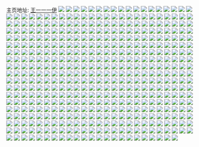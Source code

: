 主页地址: [王一一一伊](https://weibo.com/u/6281060419) 
![](https://wx4.sinaimg.cn/mw2000/006R4GK7ly1gnzv48zfd3j33332bb4qr.jpg) 
![](https://wx4.sinaimg.cn/mw2000/006R4GK7ly1gnzv4a0adnj321l1j74qp.jpg) 
![](https://wx4.sinaimg.cn/mw2000/006R4GK7ly1gnzv4by4xij32bb333u0y.jpg) 
![](https://wx4.sinaimg.cn/mw2000/006R4GK7ly1gnzv4etjeqj328e2z77wi.jpg) 
![](https://wx4.sinaimg.cn/mw2000/006R4GK7ly1gnzv4fw28nj328j2zdu0x.jpg) 
![](https://wx4.sinaimg.cn/mw2000/006R4GK7ly1gnzv4h3rbsj3273273000.jpg) 
![](https://wx4.sinaimg.cn/mw2000/006R4GK7ly1gnzv4ihjkpj326s2x27wi.jpg) 
![](https://wx4.sinaimg.cn/mw2000/006R4GK7ly1gnxrzbjc50j33332bb7wj.jpg) 
![](https://wx4.sinaimg.cn/mw2000/006R4GK7ly1gnrt8nr89xj32me1ys1kz.jpg) 
![](https://wx4.sinaimg.cn/mw2000/006R4GK7ly1gnrt8optxxj33332bbnpd.jpg) 
![](https://wx4.sinaimg.cn/mw2000/006R4GK7ly1gnrt8knuwej31sx2ekhdv.jpg) 
![](https://wx4.sinaimg.cn/mw2000/006R4GK7ly1gnrt8pkworj325s1mce81.jpg) 
![](https://wx4.sinaimg.cn/mw2000/006R4GK7ly1gnrt8ubbjyj30n01dsau0.jpg) 
![](https://wx4.sinaimg.cn/mw2000/006R4GK7ly1gnrt8vianuj32bb333e83.jpg) 
![](https://wx4.sinaimg.cn/mw2000/006R4GK7ly1gnrt8thp3hj32g11u1hdt.jpg) 
![](https://wx4.sinaimg.cn/mw2000/006R4GK7ly1gnrt8s9vv2j31f724thdu.jpg) 
![](https://wx4.sinaimg.cn/mw2000/006R4GK7ly1gnrt8qxrgvj324r2ucu0x.jpg) 
![](https://wx4.sinaimg.cn/mw2000/006R4GK7ly1gnpotuqklrj327k2y3qv5.jpg) 
![](https://wx4.sinaimg.cn/mw2000/006R4GK7ly1gnpotvwuj4j31sc2ds4qp.jpg) 
![](https://wx4.sinaimg.cn/mw2000/006R4GK7ly1gnpotwrbdhj31tk2ff7wh.jpg) 
![](https://wx4.sinaimg.cn/mw2000/006R4GK7ly1gnnzuoo5d5j32ds1sb1ky.jpg) 
![](https://wx4.sinaimg.cn/mw2000/006R4GK7ly1gnnzuqzt1lj32ds1sc7wi.jpg) 
![](https://wx4.sinaimg.cn/mw2000/006R4GK7ly1gnnzumbksuj32ds1scu0x.jpg) 
![](https://wx4.sinaimg.cn/mw2000/006R4GK7ly1gnakticla2j31hc0u04h4.jpg) 
![](https://wx4.sinaimg.cn/mw2000/006R4GK7ly1gnaktltuv9j323c2sgnpe.jpg) 
![](https://wx4.sinaimg.cn/mw2000/006R4GK7ly1gnaktof7xgj33402c0npd.jpg) 
![](https://wx4.sinaimg.cn/mw2000/006R4GK7ly1gnakttig4zj32c0340e83.jpg) 
![](https://wx4.sinaimg.cn/mw2000/006R4GK7ly1gnakth2686j30n01ds1kx.jpg) 
![](https://wx4.sinaimg.cn/mw2000/006R4GK7ly1gnaktwzt9qj32c0340kjm.jpg) 
![](https://wx4.sinaimg.cn/mw2000/006R4GK7ly1gnakvl7rm0j32c0340hdt.jpg) 
![](https://wx4.sinaimg.cn/mw2000/006R4GK7ly1gnakwoq6fyj32c03407wj.jpg) 
![](https://wx4.sinaimg.cn/mw2000/006R4GK7ly1gnakwk1g46j31sc2dskjl.jpg) 
![](https://wx4.sinaimg.cn/mw2000/006R4GK7ly1gn50hatn1uj33332bbb2b.jpg) 
![](https://wx4.sinaimg.cn/mw2000/006R4GK7ly1gn50hdbfinj31sc2dsx6p.jpg) 
![](https://wx4.sinaimg.cn/mw2000/006R4GK7ly1gn50h8uozfj33332bbhdv.jpg) 
![](https://wx4.sinaimg.cn/mw2000/006R4GK7ly1gn50hgrxomj32762xknpg.jpg) 
![](https://wx4.sinaimg.cn/mw2000/006R4GK7ly1gn50hialknj33332bbu0z.jpg) 
![](https://wx4.sinaimg.cn/mw2000/006R4GK7ly1gn50hjp0ipj32bb333kjm.jpg) 
![](https://wx4.sinaimg.cn/mw2000/006R4GK7ly1gn50hcbthcj32bb333u0y.jpg) 
![](https://wx4.sinaimg.cn/mw2000/006R4GK7ly1gn50hmufjlj33332bbnpi.jpg) 
![](https://wx4.sinaimg.cn/mw2000/006R4GK7ly1gn50ho3m18j31sc2ds4qq.jpg) 
![](https://wx4.sinaimg.cn/mw2000/006R4GK7ly1gmvkl0yvgbj31ip20xaww.jpg) 
![](https://wx4.sinaimg.cn/mw2000/006R4GK7ly1gmvkku7m0ej31gx1yl1kx.jpg) 
![](https://wx4.sinaimg.cn/mw2000/006R4GK7ly1gmt1kmq2xbj32c0340u0x.jpg) 
![](https://wx4.sinaimg.cn/mw2000/006R4GK7ly1gmt1kpgijqj32ds1scqui.jpg) 
![](https://wx4.sinaimg.cn/mw2000/006R4GK7ly1gmt1ke3xfbj32kp1xj7wh.jpg) 
![](https://wx4.sinaimg.cn/mw2000/006R4GK7ly1gmt1l7c3fsj33402c0u0y.jpg) 
![](https://wx4.sinaimg.cn/mw2000/006R4GK7ly1gmt1ljeyxrj31kd2351kx.jpg) 
![](https://wx4.sinaimg.cn/mw2000/006R4GK7ly1gmt1la9edtj32c91r77wh.jpg) 
![](https://wx4.sinaimg.cn/mw2000/006R4GK7ly1gmry87zp64j32c0340hdt.jpg) 
![](https://wx4.sinaimg.cn/mw2000/006R4GK7ly1gmry7zj5rrj327g2xy4qq.jpg) 
![](https://wx4.sinaimg.cn/mw2000/006R4GK7ly1gmry81hf7vj320v2p54qq.jpg) 
![](https://wx4.sinaimg.cn/mw2000/006R4GK7ly1gmry83j001j31vi2i0u0x.jpg) 
![](https://wx4.sinaimg.cn/mw2000/006R4GK7ly1gmry7ydka7j31gz1yn1kx.jpg) 
![](https://wx4.sinaimg.cn/mw2000/006R4GK7ly1gmry7xoo5jj31qz2bykjl.jpg) 
![](https://wx4.sinaimg.cn/mw2000/006R4GK7ly1gmry85s0yhj31mg25xe81.jpg) 
![](https://wx4.sinaimg.cn/mw2000/006R4GK7ly1gmry84sjl5j326x1n6x6p.jpg) 
![](https://wx4.sinaimg.cn/mw2000/006R4GK7ly1gmry86vb1yj31zj2ne1ky.jpg) 
![](https://wx4.sinaimg.cn/mw2000/006R4GK7ly1gmm2hej53oj33332bbu13.jpg) 
![](https://wx4.sinaimg.cn/mw2000/006R4GK7ly1gmm2ieqsm8j31e41uuqv5.jpg) 
![](https://wx4.sinaimg.cn/mw2000/006R4GK7ly1gmm2jm3f6cj33332bbqv9.jpg) 
![](https://wx4.sinaimg.cn/mw2000/006R4GK7ly1gmm2jz2969j32bb333hdz.jpg) 
![](https://wx4.sinaimg.cn/mw2000/006R4GK7ly1gmm2katxdij32bb333b2f.jpg) 
![](https://wx4.sinaimg.cn/mw2000/006R4GK7ly1gmm2lml6y6j32yg27te87.jpg) 
![](https://wx4.sinaimg.cn/mw2000/006R4GK7ly1gmm2loo7l2j30tg0tg1fa.jpg) 
![](https://wx4.sinaimg.cn/mw2000/006R4GK7ly1gmm2lx2d5oj33332bbkjp.jpg) 
![](https://wx4.sinaimg.cn/mw2000/006R4GK7ly1gmm2gh0f2oj33402c0e84.jpg) 
![](https://wx4.sinaimg.cn/mw2000/006R4GK7ly1gmkyh6mrcij32ug24u7wj.jpg) 
![](https://wx4.sinaimg.cn/mw2000/006R4GK7ly1gmkyh8fh6oj33332bb1l1.jpg) 
![](https://wx4.sinaimg.cn/mw2000/006R4GK7ly1gmkyh9yvghj32bb333kjn.jpg) 
![](https://wx4.sinaimg.cn/mw2000/006R4GK7ly1gmkyhjlresj31sc2dshdu.jpg) 
![](https://wx4.sinaimg.cn/mw2000/006R4GK7ly1gmkyhcclvpj33332bbu0z.jpg) 
![](https://wx4.sinaimg.cn/mw2000/006R4GK7ly1gmkyhaycsjj31sc2dskjl.jpg) 
![](https://wx4.sinaimg.cn/mw2000/006R4GK7ly1gmkyhkztkoj32bb333hdv.jpg) 
![](https://wx4.sinaimg.cn/mw2000/006R4GK7ly1gmkyh50jg6j325c2v47wj.jpg) 
![](https://wx4.sinaimg.cn/mw2000/006R4GK7ly1gmkyhmovbxj32bb3334qs.jpg) 
![](https://wx4.sinaimg.cn/mw2000/006R4GK7ly1gmau1ztqi3j32c0340kjm.jpg) 
![](https://wx4.sinaimg.cn/mw2000/006R4GK7ly1gmau213vrjj33402c0x6p.jpg) 
![](https://wx4.sinaimg.cn/mw2000/006R4GK7ly1gmau24dw0gj32c03401ky.jpg) 
![](https://wx4.sinaimg.cn/mw2000/006R4GK7ly1gmau270p08j326x2x8npf.jpg) 
![](https://wx4.sinaimg.cn/mw2000/006R4GK7ly1gmau2cii03j31xd2kihdt.jpg) 
![](https://wx4.sinaimg.cn/mw2000/006R4GK7ly1gmau28829zj31u12g14qp.jpg) 
![](https://wx4.sinaimg.cn/mw2000/006R4GK7ly1gmau29hz4hj33402c0e82.jpg) 
![](https://wx4.sinaimg.cn/mw2000/006R4GK7ly1gmau1ycgvbj32c03404qq.jpg) 
![](https://wx4.sinaimg.cn/mw2000/006R4GK7ly1gmau2be974j32c0340npd.jpg) 
![](https://wx4.sinaimg.cn/mw2000/006R4GK7ly1gm5sixhxdhj32821o14qp.jpg) 
![](https://wx4.sinaimg.cn/mw2000/006R4GK7ly1gm3glxlg1bj31sc2dsb29.jpg) 
![](https://wx4.sinaimg.cn/mw2000/006R4GK7ly1gm3glwnd8qj322s22su0x.jpg) 
![](https://wx4.sinaimg.cn/mw2000/006R4GK7ly1gm3glv2bvxj31rs1rs7wh.jpg) 
![](https://wx4.sinaimg.cn/mw2000/006R4GK7ly1gm1qjohlt3j324d24dx6p.jpg) 
![](https://wx4.sinaimg.cn/mw2000/006R4GK7ly1gm1qjplmstj31rs1rs7wh.jpg) 
![](https://wx4.sinaimg.cn/mw2000/006R4GK7ly1gm1qjrcpr8j32qx2267wi.jpg) 
![](https://wx4.sinaimg.cn/mw2000/006R4GK7ly1gm1qju66x5j33402c0u0y.jpg) 
![](https://wx4.sinaimg.cn/mw2000/006R4GK7ly1glyuxmtfbij30zk0gze81.jpg) 
![](https://wx4.sinaimg.cn/mw2000/006R4GK7ly1glyuy1iadqj33402c0hdu.jpg) 
![](https://wx4.sinaimg.cn/mw2000/006R4GK7ly1glyuxlgkkpj33402c0e82.jpg) 
![](https://wx4.sinaimg.cn/mw2000/006R4GK7ly1glyuxz27x6j33402c0hdu.jpg) 
![](https://wx4.sinaimg.cn/mw2000/006R4GK7ly1glwkb7vry5j31pd1pd4k4.jpg) 
![](https://wx4.sinaimg.cn/mw2000/006R4GK7ly1glumxhblcbj31gm1y5qk8.jpg) 
![](https://wx4.sinaimg.cn/mw2000/006R4GK7ly1glumyys5jnj323u35sb29.jpg) 
![](https://wx4.sinaimg.cn/mw2000/006R4GK7ly1glumxg3mebj326w2x8e83.jpg) 
![](https://wx4.sinaimg.cn/mw2000/006R4GK7ly1glumxkz1g0j321a2ppnpf.jpg) 
![](https://wx4.sinaimg.cn/mw2000/006R4GK7ly1glumxpg4apj323u35sqva.jpg) 
![](https://wx4.sinaimg.cn/mw2000/006R4GK7ly1glumxilsyaj32v925gnpe.jpg) 
![](https://wx4.sinaimg.cn/mw2000/006R4GK7ly1glumxmmczkj32ym2c0u0y.jpg) 
![](https://wx4.sinaimg.cn/mw2000/006R4GK7ly1glumyltp35j323u35shdt.jpg) 
![](https://wx4.sinaimg.cn/mw2000/006R4GK7ly1glumxdk4nvj32vz25ze83.jpg) 
![](https://wx4.sinaimg.cn/mw2000/006R4GK7ly1gls0d9sj73j31l6248e3a.jpg) 
![](https://wx4.sinaimg.cn/mw2000/006R4GK7ly1gls0d5syuvj31sc2ds1kx.jpg) 
![](https://wx4.sinaimg.cn/mw2000/006R4GK7ly1gls0dbrwzfj31l62487vf.jpg) 
![](https://wx4.sinaimg.cn/mw2000/006R4GK7gy1glpi0g9ccnj30tz0v1tc1.jpg) 
![](https://wx4.sinaimg.cn/mw2000/006R4GK7ly1glhqnhak7hj32io1w01ky.jpg) 
![](https://wx4.sinaimg.cn/mw2000/006R4GK7ly1glhqnk8mzej32io1w04qq.jpg) 
![](https://wx4.sinaimg.cn/mw2000/006R4GK7ly1glhnsctdx8j31fa1wd7vq.jpg) 
![](https://wx4.sinaimg.cn/mw2000/006R4GK7ly1glhnt0ll8wj30u00u0k1j.jpg) 
![](https://wx4.sinaimg.cn/mw2000/006R4GK7ly1glhnszcgzrj30hy0hywi8.jpg) 
![](https://wx4.sinaimg.cn/mw2000/006R4GK7ly1glhns6hl3oj31s035snpd.jpg) 
![](https://wx4.sinaimg.cn/mw2000/006R4GK7ly1glhnsamkfrj3231231x6k.jpg) 
![](https://wx4.sinaimg.cn/mw2000/006R4GK7ly1glhnt2731kj30u014018t.jpg) 
![](https://wx4.sinaimg.cn/mw2000/006R4GK7ly1glhns8s8rhj31s035shdt.jpg) 
![](https://wx4.sinaimg.cn/mw2000/006R4GK7ly1glhnsyrha7j30u00u0wn7.jpg) 
![](https://wx4.sinaimg.cn/mw2000/006R4GK7ly1glhntl1yz7j31op28y7wh.jpg) 
![](https://wx4.sinaimg.cn/mw2000/006R4GK7ly1glfx4d1fa6j33402c0b2b.jpg) 
![](https://wx4.sinaimg.cn/mw2000/006R4GK7ly1glfx4e714gj32c0340hdu.jpg) 
![](https://wx4.sinaimg.cn/mw2000/006R4GK7ly1glcqyqzazoj31sc2dsqv5.jpg) 
![](https://wx4.sinaimg.cn/mw2000/006R4GK7ly1glaw2t95c5j31sc2dsnp5.jpg) 
![](https://wx4.sinaimg.cn/mw2000/006R4GK7ly1glaw2ugyyjj31sc2ds1kx.jpg) 
![](https://wx4.sinaimg.cn/mw2000/006R4GK7ly1gl83hq6o2dj31mm1mmquv.jpg) 
![](https://wx4.sinaimg.cn/mw2000/006R4GK7ly1gl5s1mhcbhj31xx2ww4qp.jpg) 
![](https://wx4.sinaimg.cn/mw2000/006R4GK7ly1gl5s1roiy1j323u35se81.jpg) 
![](https://wx4.sinaimg.cn/mw2000/006R4GK7ly1gl5s1pi29uj323u35skjl.jpg) 
![](https://wx4.sinaimg.cn/mw2000/006R4GK7ly1gl5s1loga9j323u35se81.jpg) 
![](https://wx4.sinaimg.cn/mw2000/006R4GK7ly1gl5s1nrlx7j321531re81.jpg) 
![](https://wx4.sinaimg.cn/mw2000/006R4GK7ly1gl5s1qvb07j323u35se81.jpg) 
![](https://wx4.sinaimg.cn/mw2000/006R4GK7ly1gl5s1n3zxaj31jg2b6kdw.jpg) 
![](https://wx4.sinaimg.cn/mw2000/006R4GK7ly1gl5s1olg3fj323u35skjl.jpg) 
![](https://wx4.sinaimg.cn/mw2000/006R4GK7ly1gl5s1shzffj323u35shdt.jpg) 
![](https://wx4.sinaimg.cn/mw2000/006R4GK7ly1gl2kfwu5nbj31mw26itsq.jpg) 
![](https://wx4.sinaimg.cn/mw2000/006R4GK7ly1gl2kfvdsrgj31o61o61kx.jpg) 
![](https://wx4.sinaimg.cn/mw2000/006R4GK7ly1gl2kfxtocqj31m025cqs6.jpg) 
![](https://wx4.sinaimg.cn/mw2000/006R4GK7ly1gl1k9p9hoxj33402c0qv5.jpg) 
![](https://wx4.sinaimg.cn/mw2000/006R4GK7ly1gl1k9w0666j31ho1ho4hy.jpg) 
![](https://wx4.sinaimg.cn/mw2000/006R4GK7ly1gl1k9r7tqoj31sc2dr1kx.jpg) 
![](https://wx4.sinaimg.cn/mw2000/006R4GK7ly1gl1k9udkpqj333z2c0u0x.jpg) 
![](https://wx4.sinaimg.cn/mw2000/006R4GK7ly1gl1k9xzew7j31gd13b11n.jpg) 
![](https://wx4.sinaimg.cn/mw2000/006R4GK7ly1gl1k9xf0hej31uh1uh1kx.jpg) 
![](https://wx4.sinaimg.cn/mw2000/006R4GK7ly1gl1ka1422kj33402c0e81.jpg) 
![](https://wx4.sinaimg.cn/mw2000/006R4GK7ly1gl1k9z5wowj31r12g91kx.jpg) 
![](https://wx4.sinaimg.cn/mw2000/006R4GK7ly1gl1ka2p4xhj325f1m27wh.jpg) 
![](https://wx4.sinaimg.cn/mw2000/006R4GK7ly1gkrbhylhanj31yi2xrhdu.jpg) 
![](https://wx4.sinaimg.cn/mw2000/006R4GK7ly1gkpkh5t0rsj30n01dsx0a.jpg) 
![](https://wx4.sinaimg.cn/mw2000/006R4GK7ly1gkoma3yi27j32c51r4aq5.jpg) 
![](https://wx4.sinaimg.cn/mw2000/006R4GK7ly1gknbqxs3p6j30n01dsk15.jpg) 
![](https://wx4.sinaimg.cn/mw2000/006R4GK7ly1gkmc3695rhj32c02c01ky.jpg) 
![](https://wx4.sinaimg.cn/mw2000/006R4GK7ly1gkhq6ugkrwj319b1ofqqf.jpg) 
![](https://wx4.sinaimg.cn/mw2000/006R4GK7ly1gkfogzrumlj31sc2dsb29.jpg) 
![](https://wx4.sinaimg.cn/mw2000/006R4GK7ly1gkfogyumwqj31nd275kgb.jpg) 
![](https://wx4.sinaimg.cn/mw2000/006R4GK7ly1gkbzal1t5fj31i0200qrx.jpg) 
![](https://wx4.sinaimg.cn/mw2000/006R4GK7ly1gk5aum0m5qj30n01dsdog.jpg) 
![](https://wx4.sinaimg.cn/mw2000/006R4GK7ly1gk51j6pkuvj30n00l8jyk.jpg) 
![](https://wx4.sinaimg.cn/mw2000/006R4GK7ly1gk3s7usx4aj327h27h1kx.jpg) 
![](https://wx4.sinaimg.cn/mw2000/006R4GK7ly1gk3s7vkaawj324r24r4qp.jpg) 
![](https://wx4.sinaimg.cn/mw2000/006R4GK7ly1gjzj3cub17j31nq27o7wh.jpg) 
![](https://wx4.sinaimg.cn/mw2000/006R4GK7ly1gjzj3e3lr7j31nq27o7wh.jpg) 
![](https://wx4.sinaimg.cn/mw2000/006R4GK7ly1gjqgho2b2oj32rq22tx0t.jpg) 
![](https://wx4.sinaimg.cn/mw2000/006R4GK7ly1gjd8z9dk2vj32b82b8kjl.jpg) 
![](https://wx4.sinaimg.cn/mw2000/006R4GK7ly1gjc6p10gnlj33402c0npg.jpg) 
![](https://wx4.sinaimg.cn/mw2000/006R4GK7ly1gj48s5dt8uj327e2y0u0y.jpg) 
![](https://wx4.sinaimg.cn/mw2000/006R4GK7ly1gj3939vi3jj335s23u4qp.jpg) 
![](https://wx4.sinaimg.cn/mw2000/006R4GK7ly1gj393943iej30xc0m7dn7.jpg) 
![](https://wx4.sinaimg.cn/mw2000/006R4GK7ly1gj39334fu5j30xc0m8djp.jpg) 
![](https://wx4.sinaimg.cn/mw2000/006R4GK7ly1gj3935fnotj31ha27z7wh.jpg) 
![](https://wx4.sinaimg.cn/mw2000/006R4GK7ly1gj393441dtj30w20fy4qp.jpg) 
![](https://wx4.sinaimg.cn/mw2000/006R4GK7ly1gj3937v980j30n02nukjl.jpg) 
![](https://wx4.sinaimg.cn/mw2000/006R4GK7ly1gj393ajfqoj30xc0m8tgl.jpg) 
![](https://wx4.sinaimg.cn/mw2000/006R4GK7ly1gj393axsq2j30xc0m8wn3.jpg) 
![](https://wx4.sinaimg.cn/mw2000/006R4GK7ly1gj393bgbtdj30xc0m849c.jpg) 
![](https://wx4.sinaimg.cn/mw2000/006R4GK7ly1giri08dpscj32c02c0x6p.jpg) 
![](https://wx4.sinaimg.cn/mw2000/006R4GK7ly1giri0ascitj32bz33z4qq.jpg) 
![](https://wx4.sinaimg.cn/mw2000/006R4GK7ly1giri05p9ckj32c02c0npd.jpg) 
![](https://wx4.sinaimg.cn/mw2000/006R4GK7ly1giri0csmy0j326o2wwkjl.jpg) 
![](https://wx4.sinaimg.cn/mw2000/006R4GK7ly1giri0g11i2j32c0340u0y.jpg) 
![](https://wx4.sinaimg.cn/mw2000/006R4GK7ly1giri0jtawxj31vq2ibb29.jpg) 
![](https://wx4.sinaimg.cn/mw2000/006R4GK7ly1giri0hngnrj326r1n21kx.jpg) 
![](https://wx4.sinaimg.cn/mw2000/006R4GK7ly1giri0mjfe4j32c02c07wi.jpg) 
![](https://wx4.sinaimg.cn/mw2000/006R4GK7ly1giri0osk5nj326f2wlx6p.jpg) 
![](https://wx4.sinaimg.cn/mw2000/006R4GK7ly1gikk3ckehfj32b132qkjl.jpg) 
![](https://wx4.sinaimg.cn/mw2000/006R4GK7ly1gikk3eytrzj327z2ynhdt.jpg) 
![](https://wx4.sinaimg.cn/mw2000/006R4GK7ly1gikk395gfjj329l30su0x.jpg) 
![](https://wx4.sinaimg.cn/mw2000/006R4GK7ly1gia9eqa0wqj33401qz7wh.jpg) 
![](https://wx4.sinaimg.cn/mw2000/006R4GK7ly1ghzsz1uv46j32bb1qitud.jpg) 
![](https://wx4.sinaimg.cn/mw2000/006R4GK7ly1ghxhlopljmj31sc2dstw6.jpg) 
![](https://wx4.sinaimg.cn/mw2000/006R4GK7ly1ghxhlq7h9qj31mg25y7wh.jpg) 
![](https://wx4.sinaimg.cn/mw2000/006R4GK7ly1ghxhlndypdj31lu254wvi.jpg) 
![](https://wx4.sinaimg.cn/mw2000/006R4GK7ly1ghxhlp4f2sj31l62487wh.jpg) 
![](https://wx4.sinaimg.cn/mw2000/006R4GK7ly1ghxhlo9y23j32oj20de81.jpg) 
![](https://wx4.sinaimg.cn/mw2000/006R4GK7ly1ghxhlqqqi9j31j221gk9z.jpg) 
![](https://wx4.sinaimg.cn/mw2000/006R4GK7ly1ghxhlsjex9j319k28z4jg.jpg) 
![](https://wx4.sinaimg.cn/mw2000/006R4GK7ly1ghxhlr7hzfj31sb2dsnpd.jpg) 
![](https://wx4.sinaimg.cn/mw2000/006R4GK7ly1ghxhlrzrctj31n62x7x6p.jpg) 
![](https://wx4.sinaimg.cn/mw2000/006R4GK7ly1ghwm5tcs82j33332bbhdv.jpg) 
![](https://wx4.sinaimg.cn/mw2000/006R4GK7ly1ghu0a63s0vj32y027ekjn.jpg) 
![](https://wx4.sinaimg.cn/mw2000/006R4GK7ly1ghu0ahk2y6j32g81u5npg.jpg) 
![](https://wx4.sinaimg.cn/mw2000/006R4GK7ly1ghu0an8vu2j31sc2ds7wi.jpg) 
![](https://wx4.sinaimg.cn/mw2000/006R4GK7ly1ghu09y752uj32oi20enpe.jpg) 
![](https://wx4.sinaimg.cn/mw2000/006R4GK7ly1ghsol8rolsj32o72o7npe.jpg) 
![](https://wx4.sinaimg.cn/mw2000/006R4GK7ly1ghsolab6s0j32o72o71kx.jpg) 
![](https://wx4.sinaimg.cn/mw2000/006R4GK7ly1ghsolcrf4pj32o72o7hdt.jpg) 
![](https://wx4.sinaimg.cn/mw2000/006R4GK7ly1ghsol63bcbj32o72o7kjm.jpg) 
![](https://wx4.sinaimg.cn/mw2000/006R4GK7ly1ghrtb5hkr5j326b1mre82.jpg) 
![](https://wx4.sinaimg.cn/mw2000/006R4GK7ly1ghrtaoiihnj31ed0sb14v.jpg) 
![](https://wx4.sinaimg.cn/mw2000/006R4GK7ly1ghrtbbjdw1j31p529iqv6.jpg) 
![](https://wx4.sinaimg.cn/mw2000/006R4GK7ly1ghrtbkheggj320i1ie4qq.jpg) 
![](https://wx4.sinaimg.cn/mw2000/006R4GK7ly1ghrtayvyqsj33332bbnph.jpg) 
![](https://wx4.sinaimg.cn/mw2000/006R4GK7ly1ghrtbou7bxj31kl23he81.jpg) 
![](https://wx4.sinaimg.cn/mw2000/006R4GK7ly1ghoyshhiq9j31s02dckjl.jpg) 
![](https://wx4.sinaimg.cn/mw2000/006R4GK7ly1ghoysik90hj31s02dc4qp.jpg) 
![](https://wx4.sinaimg.cn/mw2000/006R4GK7ly1ghn3igrdmcj31av1avb29.jpg) 
![](https://wx4.sinaimg.cn/mw2000/006R4GK7ly1ghn3ihiwtaj31j621l7nl.jpg) 
![](https://wx4.sinaimg.cn/mw2000/006R4GK7ly1ghn3ikaco6j32c02c0kjn.jpg) 
![](https://wx4.sinaimg.cn/mw2000/006R4GK7ly1ghn3inppznj326z26zx6q.jpg) 
![](https://wx4.sinaimg.cn/mw2000/006R4GK7ly1ghheo894l8j31n426unpd.jpg) 
![](https://wx4.sinaimg.cn/mw2000/006R4GK7ly1ghheoalb1pj31nq27o1ky.jpg) 
![](https://wx4.sinaimg.cn/mw2000/006R4GK7ly1ghesz8lkx1j31rz2dckjn.jpg) 
![](https://wx4.sinaimg.cn/mw2000/006R4GK7ly1gheszducouj31mp180asj.jpg) 
![](https://wx4.sinaimg.cn/mw2000/006R4GK7ly1gheszcupu2j32dc1s07wj.jpg) 
![](https://wx4.sinaimg.cn/mw2000/006R4GK7ly1gheszeuez0j31x01j77od.jpg) 
![](https://wx4.sinaimg.cn/mw2000/006R4GK7ly1ghesz3ede1j31je15jto0.jpg) 
![](https://wx4.sinaimg.cn/mw2000/006R4GK7ly1gheszg2w6sj31yd1gs1gt.jpg) 
![](https://wx4.sinaimg.cn/mw2000/006R4GK7ly1gh8vyrxh9hj31o0280u0y.jpg) 
![](https://wx4.sinaimg.cn/mw2000/006R4GK7ly1gh8vyw5td6j32o72o77wk.jpg) 
![](https://wx4.sinaimg.cn/mw2000/006R4GK7ly1gh8vytdyzaj31o0280b2a.jpg) 
![](https://wx4.sinaimg.cn/mw2000/006R4GK7ly1gh6i2aquvgj32dc1s0e81.jpg) 
![](https://wx4.sinaimg.cn/mw2000/006R4GK7ly1gh6i28qpm1j30n00h3acl.jpg) 
![](https://wx4.sinaimg.cn/mw2000/006R4GK7ly1gh6i29852wj31170rw45y.jpg) 
![](https://wx4.sinaimg.cn/mw2000/006R4GK7ly1gh6i28bxu5j30j10j175w.jpg) 
![](https://wx4.sinaimg.cn/mw2000/006R4GK7ly1gh6i2bmmjuj33402c07ue.jpg) 
![](https://wx4.sinaimg.cn/mw2000/006R4GK7ly1gh6i2em5yij32c02c07wi.jpg) 
![](https://wx4.sinaimg.cn/mw2000/006R4GK7ly1gh6i3vvwn2j30jl0jlgq1.jpg) 
![](https://wx4.sinaimg.cn/mw2000/006R4GK7ly1gh6i81kl61j32c0340hdu.jpg) 
![](https://wx4.sinaimg.cn/mw2000/006R4GK7ly1gh6i59yy0sj30l40l40x9.jpg) 
![](https://wx4.sinaimg.cn/mw2000/006R4GK7ly1ggymyvy2mmj32er1t27wi.jpg) 
![](https://wx4.sinaimg.cn/mw2000/006R4GK7ly1ggymyuxc7kj33332bbnpf.jpg) 
![](https://wx4.sinaimg.cn/mw2000/006R4GK7ly1ggymywq378j329j1p5hdt.jpg) 
![](https://wx4.sinaimg.cn/mw2000/006R4GK7ly1ggymyygb54j32q421l1l1.jpg) 
![](https://wx4.sinaimg.cn/mw2000/006R4GK7ly1ggymz0jcmnj30n016jk11.jpg) 
![](https://wx4.sinaimg.cn/mw2000/006R4GK7ly1ggymyzrhirj32c02c0npe.jpg) 
![](https://wx4.sinaimg.cn/mw2000/006R4GK7ly1ggvk6ngvobj328o1oikjm.jpg) 
![](https://wx4.sinaimg.cn/mw2000/006R4GK7ly1ggvk6qzg99j32721na7wi.jpg) 
![](https://wx4.sinaimg.cn/mw2000/006R4GK7ly1ggvk6t9g4qj323w1kxb2a.jpg) 
![](https://wx4.sinaimg.cn/mw2000/006R4GK7ly1ggvk6v1vvmj32721nahdu.jpg) 
![](https://wx4.sinaimg.cn/mw2000/006R4GK7ly1ggvk6ksgn7j32721na7wi.jpg) 
![](https://wx4.sinaimg.cn/mw2000/006R4GK7ly1ggvk6wk0dtj325f1m37wi.jpg) 
![](https://wx4.sinaimg.cn/mw2000/006R4GK7ly1ggtz89edz4j32c02c0hdt.jpg) 
![](https://wx4.sinaimg.cn/mw2000/006R4GK7ly1ggtz8bpjp3j31b61b6nl2.jpg) 
![](https://wx4.sinaimg.cn/mw2000/006R4GK7ly1ggsxxxnbnlj32702xd7wi.jpg) 
![](https://wx4.sinaimg.cn/mw2000/006R4GK7ly1ggsxy3tu1cj32vt2b2hdu.jpg) 
![](https://wx4.sinaimg.cn/mw2000/006R4GK7ly1ggsxyaksyuj32c02c0b2a.jpg) 
![](https://wx4.sinaimg.cn/mw2000/006R4GK7ly1ggsxxpyrz2j33402c0u0z.jpg) 
![](https://wx4.sinaimg.cn/mw2000/006R4GK7ly1ggsxyb70hej309s0aagm8.jpg) 
![](https://wx4.sinaimg.cn/mw2000/006R4GK7ly1ggsxyc4wh2j30ry0rytjz.jpg) 
![](https://wx4.sinaimg.cn/mw2000/006R4GK7ly1ggn0u0wr7oj30xc18enpd.jpg) 
![](https://wx4.sinaimg.cn/mw2000/006R4GK7ly1gghkflnj3lj318a0oxnm1.jpg) 
![](https://wx4.sinaimg.cn/mw2000/006R4GK7ly1gghkfb8hl4j32o82o8kjq.jpg) 
![](https://wx4.sinaimg.cn/mw2000/006R4GK7ly1gghkfm82hoj30uo0uo4g1.jpg) 
![](https://wx4.sinaimg.cn/mw2000/006R4GK7ly1gghkfe1d2sj32o82o8kjq.jpg) 
![](https://wx4.sinaimg.cn/mw2000/006R4GK7ly1gghkfp28ssj326m2wt4qt.jpg) 
![](https://wx4.sinaimg.cn/mw2000/006R4GK7ly1gghkffwelsj32o82o8kjq.jpg) 
![](https://wx4.sinaimg.cn/mw2000/006R4GK7ly1gghkf8qd0dj31re1reb2a.jpg) 
![](https://wx4.sinaimg.cn/mw2000/006R4GK7ly1gghkfkq2wnj32o82o8kjq.jpg) 
![](https://wx4.sinaimg.cn/mw2000/006R4GK7ly1gghkfr69cgj32nu200hdw.jpg) 
![](https://wx4.sinaimg.cn/mw2000/006R4GK7ly1ggbp37l3ckj31c52084qq.jpg) 
![](https://wx4.sinaimg.cn/mw2000/006R4GK7ly1ggbp3ai1wqj32v725e1l1.jpg) 
![](https://wx4.sinaimg.cn/mw2000/006R4GK7ly1ggbp38qn19j30n00zo7nw.jpg) 
![](https://wx4.sinaimg.cn/mw2000/006R4GK7ly1ggbp3dcr7yj32bb333hdx.jpg) 
![](https://wx4.sinaimg.cn/mw2000/006R4GK7ly1ggbp3gpq0gj31s02dc4qr.jpg) 
![](https://wx4.sinaimg.cn/mw2000/006R4GK7ly1ggbp3f78z4j32al2alb2c.jpg) 
![](https://wx4.sinaimg.cn/mw2000/006R4GK7ly1ggbp3bht50j30n00xrnfp.jpg) 
![](https://wx4.sinaimg.cn/mw2000/006R4GK7ly1ggbp3kfnbjj33332bbx6t.jpg) 
![](https://wx4.sinaimg.cn/mw2000/006R4GK7ly1ggbp3ilyu1j31s02dce83.jpg) 
![](https://wx4.sinaimg.cn/mw2000/006R4GK7ly1gg1am980euj30n00agjs4.jpg) 
![](https://wx4.sinaimg.cn/mw2000/006R4GK7ly1gg1am9xsc4j33402c0qv5.jpg) 
![](https://wx4.sinaimg.cn/mw2000/006R4GK7ly1gg1amcg4n4j33402c01kz.jpg) 
![](https://wx4.sinaimg.cn/mw2000/006R4GK7ly1gg02tlftqij31rz2dcu0x.jpg) 
![](https://wx4.sinaimg.cn/mw2000/006R4GK7ly1gg02tmfd83j31yc1yce81.jpg) 
![](https://wx4.sinaimg.cn/mw2000/006R4GK7ly1gg02tng8hbj33402c0hdt.jpg) 
![](https://wx4.sinaimg.cn/mw2000/006R4GK7ly1gg02tibnokj33402c0hdu.jpg) 
![](https://wx4.sinaimg.cn/mw2000/006R4GK7ly1gfxn5bzlc5j30n01dskjl.jpg) 
![](https://wx4.sinaimg.cn/mw2000/006R4GK7ly1gfs31hc3obj33402c0hdt.jpg) 
![](https://wx4.sinaimg.cn/mw2000/006R4GK7ly1gfs31f2jxdj31ii1ii1kx.jpg) 
![](https://wx4.sinaimg.cn/mw2000/006R4GK7ly1gfs31jo8t4j33402c07wh.jpg) 
![](https://wx4.sinaimg.cn/mw2000/006R4GK7ly1gfs31nwusdj33402c0e83.jpg) 
![](https://wx4.sinaimg.cn/mw2000/006R4GK7ly1gfs31qyos7j32ys282npe.jpg) 
![](https://wx4.sinaimg.cn/mw2000/006R4GK7ly1gfs31tx5ypj33402c0qv6.jpg) 
![](https://wx4.sinaimg.cn/mw2000/006R4GK7ly1gfl96m6pbzj3218218kjl.jpg) 
![](https://wx4.sinaimg.cn/mw2000/006R4GK7ly1gfl96ik29qj31hc0u0gz4.jpg) 
![](https://wx4.sinaimg.cn/mw2000/006R4GK7ly1gfl96no47aj32f81tf1ky.jpg) 
![](https://wx4.sinaimg.cn/mw2000/006R4GK7ly1gfl96ovfvoj30n00yi17r.jpg) 
![](https://wx4.sinaimg.cn/mw2000/006R4GK7ly1gfbx0tb9rdj33402c0x6q.jpg) 
![](https://wx4.sinaimg.cn/mw2000/006R4GK7ly1gfbx10qxo0j32c0340e86.jpg) 
![](https://wx4.sinaimg.cn/mw2000/006R4GK7ly1gf871m8pdej32c0340u10.jpg) 
![](https://wx4.sinaimg.cn/mw2000/006R4GK7ly1gf871k84rlj31jx22kb29.jpg) 
![](https://wx4.sinaimg.cn/mw2000/006R4GK7ly1gf871nlbsxj31n0189b2a.jpg) 
![](https://wx4.sinaimg.cn/mw2000/006R4GK7ly1gf2fbu06sgj30n01bxwvj.jpg) 
![](https://wx4.sinaimg.cn/mw2000/006R4GK7ly1gf2fbt1scxj30n01fstpi.jpg) 
![](https://wx4.sinaimg.cn/mw2000/006R4GK7ly1gf2fburme1j30n01fraqt.jpg) 
![](https://wx4.sinaimg.cn/mw2000/006R4GK7ly1gf2fbvp6tcj30n01frh19.jpg) 
![](https://wx4.sinaimg.cn/mw2000/006R4GK7ly1gf2fc0two8j31900u07da.jpg) 
![](https://wx4.sinaimg.cn/mw2000/006R4GK7ly1gf2fbwvr8zj30n01frh1x.jpg) 
![](https://wx4.sinaimg.cn/mw2000/006R4GK7ly1gf2fby14cmj30n01gxdww.jpg) 
![](https://wx4.sinaimg.cn/mw2000/006R4GK7ly1gf2fbz5ddhj30n01frh1q.jpg) 
![](https://wx4.sinaimg.cn/mw2000/006R4GK7ly1gf2fc02c4yj30n01dv19m.jpg) 
![](https://wx4.sinaimg.cn/mw2000/006R4GK7ly1gf1jny3mgjj31400u04gp.jpg) 
![](https://wx4.sinaimg.cn/mw2000/006R4GK7ly1gf1jnyg5evj30u014013i.jpg) 
![](https://wx4.sinaimg.cn/mw2000/006R4GK7ly1gf1jnzz9efj31400u0aww.jpg) 
![](https://wx4.sinaimg.cn/mw2000/006R4GK7ly1gf1jnws71nj30u0190tr9.jpg) 
![](https://wx4.sinaimg.cn/mw2000/006R4GK7ly1gf1jnxriykj30u00u00ys.jpg) 
![](https://wx4.sinaimg.cn/mw2000/006R4GK7ly1gf1jnxfzfxj30u01904gc.jpg) 
![](https://wx4.sinaimg.cn/mw2000/006R4GK7ly1gf1jo0ce3wj31400u0ar5.jpg) 
![](https://wx4.sinaimg.cn/mw2000/006R4GK7ly1gf1jnwdmdzj31400u0dt3.jpg) 
![](https://wx4.sinaimg.cn/mw2000/006R4GK7ly1gf1jo0rvslj31400u0ngz.jpg) 
![](https://wx4.sinaimg.cn/mw2000/006R4GK7ly1gf1ajlpi1rj31r1160b29.jpg) 
![](https://wx4.sinaimg.cn/mw2000/006R4GK7ly1gf1ajm8dz7j323v1el4qp.jpg) 
![](https://wx4.sinaimg.cn/mw2000/006R4GK7ly1gf1ajl24u4j318x0tyqj5.jpg) 
![](https://wx4.sinaimg.cn/mw2000/006R4GK7ly1gf1ajoqvusj322o340e83.jpg) 
![](https://wx4.sinaimg.cn/mw2000/006R4GK7ly1gf0c2tzg6dj31400u0dnj.jpg) 
![](https://wx4.sinaimg.cn/mw2000/006R4GK7ly1gf0c2u9l6cj30u00u0n44.jpg) 
![](https://wx4.sinaimg.cn/mw2000/006R4GK7ly1gf0c2tn729j30u00u0n3l.jpg) 
![](https://wx4.sinaimg.cn/mw2000/006R4GK7ly1gf0c2uj2t2j30u00u0qa4.jpg) 
![](https://wx4.sinaimg.cn/mw2000/006R4GK7ly1gf0c2ushnkj30u00u07a4.jpg) 
![](https://wx4.sinaimg.cn/mw2000/006R4GK7ly1gf0c2v1y0mj30u00u0wko.jpg) 
![](https://wx4.sinaimg.cn/mw2000/006R4GK7ly1gf0c2versnj30u00u0n4p.jpg) 
![](https://wx4.sinaimg.cn/mw2000/006R4GK7ly1gf0c2vq9krj30u00u0afp.jpg) 
![](https://wx4.sinaimg.cn/mw2000/006R4GK7ly1gf0c2vzn5ij30u00u0wjw.jpg) 
![](https://wx4.sinaimg.cn/mw2000/006R4GK7ly1gexwk07fytj31ew1vuhcs.jpg) 
![](https://wx4.sinaimg.cn/mw2000/006R4GK7ly1gexwk1j9hkj32801o0x6p.jpg) 
![](https://wx4.sinaimg.cn/mw2000/006R4GK7ly1gexwjzddu0j327v27vhdu.jpg) 
![](https://wx4.sinaimg.cn/mw2000/006R4GK7ly1gewwx4wogpj317v1ttkjl.jpg) 
![](https://wx4.sinaimg.cn/mw2000/006R4GK7ly1gewwx0mmg3j314b14b1cg.jpg) 
![](https://wx4.sinaimg.cn/mw2000/006R4GK7ly1gewwwy1u14j31dj22anpd.jpg) 
![](https://wx4.sinaimg.cn/mw2000/006R4GK7ly1gek9ts8mdhj32c02c07wj.jpg) 
![](https://wx4.sinaimg.cn/mw2000/006R4GK7ly1geef8dppmnj31400u0dsl.jpg) 
![](https://wx4.sinaimg.cn/mw2000/006R4GK7ly1geef8fqx60j31400u0apg.jpg) 
![](https://wx4.sinaimg.cn/mw2000/006R4GK7ly1geef8ej91qj311i0u0dn9.jpg) 
![](https://wx4.sinaimg.cn/mw2000/006R4GK7ly1geef8gmh1oj31410u0k8t.jpg) 
![](https://wx4.sinaimg.cn/mw2000/006R4GK7ly1geef8hqr5dj31400u0ng3.jpg) 
![](https://wx4.sinaimg.cn/mw2000/006R4GK7ly1geef8ij6k6j30u0140k5l.jpg) 
![](https://wx4.sinaimg.cn/mw2000/006R4GK7ly1geef8jbxpgj31400u0qh6.jpg) 
![](https://wx4.sinaimg.cn/mw2000/006R4GK7ly1geef8kjzf0j31400u0dxj.jpg) 
![](https://wx4.sinaimg.cn/mw2000/006R4GK7ly1geef9hpjtlj30u0140h09.jpg) 
![](https://wx4.sinaimg.cn/mw2000/006R4GK7ly1ged2r49uyrj31400u0qcm.jpg) 
![](https://wx4.sinaimg.cn/mw2000/006R4GK7ly1ged2r92rmlj31400u0qhl.jpg) 
![](https://wx4.sinaimg.cn/mw2000/006R4GK7ly1ged2r59ot2j31400u0don.jpg) 
![](https://wx4.sinaimg.cn/mw2000/006R4GK7ly1ged2r3bu6ej31400u0wpp.jpg) 
![](https://wx4.sinaimg.cn/mw2000/006R4GK7ly1ged2r29mllj31400u0wsr.jpg) 
![](https://wx4.sinaimg.cn/mw2000/006R4GK7ly1ged2r8ciqmj31400u0k54.jpg) 
![](https://wx4.sinaimg.cn/mw2000/006R4GK7ly1ged2r633fqj30u0141ndc.jpg) 
![](https://wx4.sinaimg.cn/mw2000/006R4GK7ly1ged2r9todfj31400u0wu6.jpg) 
![](https://wx4.sinaimg.cn/mw2000/006R4GK7ly1ged2r7nfiqj30u0140h7x.jpg) 
![](https://wx4.sinaimg.cn/mw2000/006R4GK7ly1ge4z8c9fqsj30u014015g.jpg) 
![](https://wx4.sinaimg.cn/mw2000/006R4GK7ly1ge4z8cx4t0j30u0140dsi.jpg) 
![](https://wx4.sinaimg.cn/mw2000/006R4GK7ly1ge4z8bhgibj30u0141tlg.jpg) 
![](https://wx4.sinaimg.cn/mw2000/006R4GK7ly1gduvqiy5tqj32io1x4kjm.jpg) 
![](https://wx4.sinaimg.cn/mw2000/006R4GK7ly1gdlfdgy84tj30u0140tgd.jpg) 
![](https://wx4.sinaimg.cn/mw2000/006R4GK7ly1gdeigtvzygj30ui0h60zv.jpg) 
![](https://wx4.sinaimg.cn/mw2000/006R4GK7ly1gdeeewo5wzj32c02c0e83.jpg) 
![](https://wx4.sinaimg.cn/mw2000/006R4GK7ly1gddd9xuld4j30rs0v77g7.jpg) 
![](https://wx4.sinaimg.cn/mw2000/006R4GK7ly1gdaw01oeouj311i0u114t.jpg) 
![](https://wx4.sinaimg.cn/mw2000/006R4GK7ly1gd9xlfwb1nj30u0140171.jpg) 
![](https://wx4.sinaimg.cn/mw2000/006R4GK7ly1gd9xlgovcej31400u015g.jpg) 
![](https://wx4.sinaimg.cn/mw2000/006R4GK7ly1gd9xli0pgrj31400u0aqg.jpg) 
![](https://wx4.sinaimg.cn/mw2000/006R4GK7ly1gd9xljai7sj30u013yjy0.jpg) 
![](https://wx4.sinaimg.cn/mw2000/006R4GK7ly1gd9xlis2kgj31400u0gyl.jpg) 
![](https://wx4.sinaimg.cn/mw2000/006R4GK7ly1gd9xljynvtj30u014012r.jpg) 
![](https://wx4.sinaimg.cn/mw2000/006R4GK7ly1gd8hemtx0dj313m1c5dq2.jpg) 
![](https://wx4.sinaimg.cn/mw2000/006R4GK7ly1gd61qupwo7j30u00u045r.jpg) 
![](https://wx4.sinaimg.cn/mw2000/006R4GK7ly1gd61qv9b8wj30u00u0jyw.jpg) 
![](https://wx4.sinaimg.cn/mw2000/006R4GK7ly1gd61qto12bj30u00u0ahe.jpg) 
![](https://wx4.sinaimg.cn/mw2000/006R4GK7ly1gd61qu8bysj30u00u0wmb.jpg) 
![](https://wx4.sinaimg.cn/mw2000/006R4GK7ly1gd61qvqoqwj30u00u045y.jpg) 
![](https://wx4.sinaimg.cn/mw2000/006R4GK7ly1gd61qw15r1j30pt0pkgou.jpg) 
![](https://wx4.sinaimg.cn/mw2000/006R4GK7ly1gd3sd50adrj30u013yk1d.jpg) 
![](https://wx4.sinaimg.cn/mw2000/006R4GK7ly1gd3sd458c7j30u011ik0r.jpg) 
![](https://wx4.sinaimg.cn/mw2000/006R4GK7ly1gd1u1tyr0lj32c0340x6p.jpg) 
![](https://wx4.sinaimg.cn/mw2000/006R4GK7ly1gd1u20cmcsj325a1lzu0x.jpg) 
![](https://wx4.sinaimg.cn/mw2000/006R4GK7ly1gd1u1slrfqj32c0340x6p.jpg) 
![](https://wx4.sinaimg.cn/mw2000/006R4GK7ly1gd1u1uovlwj30rs15o4cs.jpg) 
![](https://wx4.sinaimg.cn/mw2000/006R4GK7ly1gd1u1via8mj32801o0npd.jpg) 
![](https://wx4.sinaimg.cn/mw2000/006R4GK7ly1gd1u1xpo5xj32382381ky.jpg) 
![](https://wx4.sinaimg.cn/mw2000/006R4GK7ly1gd1u1wn2nyj33402c0npf.jpg) 
![](https://wx4.sinaimg.cn/mw2000/006R4GK7ly1gd1u21b95mj30hs0hsgor.jpg) 
![](https://wx4.sinaimg.cn/mw2000/006R4GK7ly1gd1u1zi7h2j30v90p00yp.jpg) 
![](https://wx4.sinaimg.cn/mw2000/006R4GK7ly1gcz65ujoxzj313y0u0k2y.jpg) 
![](https://wx4.sinaimg.cn/mw2000/006R4GK7ly1gcy8okfnevj30rs0v9dn0.jpg) 
![](https://wx4.sinaimg.cn/mw2000/006R4GK7ly1gcy8okx7z5j30u013zajv.jpg) 
![](https://wx4.sinaimg.cn/mw2000/006R4GK7ly1gcy8oluurhj30rs1awtoi.jpg) 
![](https://wx4.sinaimg.cn/mw2000/006R4GK7ly1gcy8ojzxc0j30u01404gh.jpg) 
![](https://wx4.sinaimg.cn/mw2000/006R4GK7ly1gcy8ol96cwj30u0140qdv.jpg) 
![](https://wx4.sinaimg.cn/mw2000/006R4GK7ly1gcy8ojlk0mj31400u0qgv.jpg) 
![](https://wx4.sinaimg.cn/mw2000/006R4GK7ly1gcusnzd51gj32c03401ky.jpg) 
![](https://wx4.sinaimg.cn/mw2000/006R4GK7ly1gcuso45thyj31sg2ds4qq.jpg) 
![](https://wx4.sinaimg.cn/mw2000/006R4GK7ly1gcuso0t7xej32c0340b2b.jpg) 
![](https://wx4.sinaimg.cn/mw2000/006R4GK7ly1gcuso210gkj31x01frkjl.jpg) 
![](https://wx4.sinaimg.cn/mw2000/006R4GK7ly1gcuso36lvsj30jg0jgdkl.jpg) 
![](https://wx4.sinaimg.cn/mw2000/006R4GK7ly1gcuso2u6gkj31t52fdhdt.jpg) 
![](https://wx4.sinaimg.cn/mw2000/006R4GK7ly1gctm0pbdp9j30u011in3r.jpg) 
![](https://wx4.sinaimg.cn/mw2000/006R4GK7ly1gctm0qyi9xj30u01407cz.jpg) 
![](https://wx4.sinaimg.cn/mw2000/006R4GK7ly1gctm0q0598j30u011jgqb.jpg) 
![](https://wx4.sinaimg.cn/mw2000/006R4GK7ly1gctm0scy3ij31400u0n6b.jpg) 
![](https://wx4.sinaimg.cn/mw2000/006R4GK7ly1gctm0oizx3j311i0u0q8h.jpg) 
![](https://wx4.sinaimg.cn/mw2000/006R4GK7ly1gctm0tkmfmj31610u0drv.jpg) 
![](https://wx4.sinaimg.cn/mw2000/006R4GK7ly1gcsdx8g8wwj30u00u0n34.jpg) 
![](https://wx4.sinaimg.cn/mw2000/006R4GK7ly1gcsdx6scm7j30u0140128.jpg) 
![](https://wx4.sinaimg.cn/mw2000/006R4GK7ly1gcnnf9tprtj30u0140qcf.jpg) 
![](https://wx4.sinaimg.cn/mw2000/006R4GK7ly1gcnnfax3duj31900u0k80.jpg) 
![](https://wx4.sinaimg.cn/mw2000/006R4GK7ly1gcnnfbrnrvj31400u0als.jpg) 
![](https://wx4.sinaimg.cn/mw2000/006R4GK7ly1gcnnfch1omj31400u0qd5.jpg) 
![](https://wx4.sinaimg.cn/mw2000/006R4GK7ly1gcnnfd7bnjj31400u0tgc.jpg) 
![](https://wx4.sinaimg.cn/mw2000/006R4GK7ly1gcnnfdvez3j313y0u0qbw.jpg) 
![](https://wx4.sinaimg.cn/mw2000/006R4GK7ly1gcnnfej9sej313y0u0guk.jpg) 
![](https://wx4.sinaimg.cn/mw2000/006R4GK7ly1gcnnf8zvpsj31400u0gul.jpg) 
![](https://wx4.sinaimg.cn/mw2000/006R4GK7ly1gcnnff960oj31400u0gvd.jpg) 
![](https://wx4.sinaimg.cn/mw2000/006R4GK7ly1gcmt2mm37gj30u00u07cz.jpg) 
![](https://wx4.sinaimg.cn/mw2000/006R4GK7ly1gcm941ajzaj32ut1wjqv5.jpg) 
![](https://wx4.sinaimg.cn/mw2000/006R4GK7ly1gcm942hn5ij316o1ku7wh.jpg) 
![](https://wx4.sinaimg.cn/mw2000/006R4GK7ly1gclppevj02j30xn0u0127.jpg) 
![](https://wx4.sinaimg.cn/mw2000/006R4GK7ly1gclppdx9ioj313y0u0wl0.jpg) 
![](https://wx4.sinaimg.cn/mw2000/006R4GK7ly1gcldlztpkoj31lr1lrb29.jpg) 
![](https://wx4.sinaimg.cn/mw2000/006R4GK7ly1gcldm0hsaaj30u01hcqmb.jpg) 
![](https://wx4.sinaimg.cn/mw2000/006R4GK7ly1gcl4wb8ej8j33402c0hdu.jpg) 
![](https://wx4.sinaimg.cn/mw2000/006R4GK7ly1gcjvvb6soij311j0u0dp7.jpg) 
![](https://wx4.sinaimg.cn/mw2000/006R4GK7ly1gcj1vi7jfkj31ys2mdu0x.jpg) 
![](https://wx4.sinaimg.cn/mw2000/006R4GK7ly1gcj1vhgaqyj30rs24e7wh.jpg) 
![](https://wx4.sinaimg.cn/mw2000/006R4GK7ly1gcj1vjpv16j31o02804qq.jpg) 
![](https://wx4.sinaimg.cn/mw2000/006R4GK7ly1gci3iyb6pxj31400u0qe7.jpg) 
![](https://wx4.sinaimg.cn/mw2000/006R4GK7ly1gci3iypgxzj30u00u0gug.jpg) 
![](https://wx4.sinaimg.cn/mw2000/006R4GK7ly1gci3izdramj315h0u0qbk.jpg) 
![](https://wx4.sinaimg.cn/mw2000/006R4GK7ly1gci3ixzb4lj31400u0zwe.jpg) 
![](https://wx4.sinaimg.cn/mw2000/006R4GK7ly1gci3j29lakj30u0140k12.jpg) 
![](https://wx4.sinaimg.cn/mw2000/006R4GK7ly1gci3j1qzo1j30u00u0gs3.jpg) 
![](https://wx4.sinaimg.cn/mw2000/006R4GK7ly1gci3iz0xrpj30u0142gs9.jpg) 
![](https://wx4.sinaimg.cn/mw2000/006R4GK7ly1gci3j0imn8j30u01szqv5.jpg) 
![](https://wx4.sinaimg.cn/mw2000/006R4GK7ly1gci3j1e0q0j30u0142q8t.jpg) 
![](https://wx4.sinaimg.cn/mw2000/006R4GK7ly1gcfq64w3bcj31o0280b2a.jpg) 
![](https://wx4.sinaimg.cn/mw2000/006R4GK7ly1gcfq6a9b5cj31j71j7q64.jpg) 
![](https://wx4.sinaimg.cn/mw2000/006R4GK7ly1gcfq67cwmpj31o0280u0x.jpg) 
![](https://wx4.sinaimg.cn/mw2000/006R4GK7ly1gcfq6ohj1zj30u00u0mxy.jpg) 
![](https://wx4.sinaimg.cn/mw2000/006R4GK7ly1gcfq68fhbyj31hn1zjx6p.jpg) 
![](https://wx4.sinaimg.cn/mw2000/006R4GK7ly1gcfq6o7lx3j30u00u0mxy.jpg) 
![](https://wx4.sinaimg.cn/mw2000/006R4GK7ly1gcfq668i56j31o02804qq.jpg) 
![](https://wx4.sinaimg.cn/mw2000/006R4GK7ly1gcfq6nyh87j30u00u0mxy.jpg) 
![](https://wx4.sinaimg.cn/mw2000/006R4GK7ly1gcfq69rroyj31hd1z5u0x.jpg) 
![](https://wx4.sinaimg.cn/mw2000/006R4GK7ly1gc9muyw0xqj30k00mita9.jpg) 
![](https://wx4.sinaimg.cn/mw2000/006R4GK7ly1gc8hofbj8oj320i20t1ky.jpg) 
![](https://wx4.sinaimg.cn/mw2000/006R4GK7ly1gc8hoe0lrkj31xw2l3hdu.jpg) 
![](https://wx4.sinaimg.cn/mw2000/006R4GK7ly1gc7hj4g5r8j313y0u07c4.jpg) 
![](https://wx4.sinaimg.cn/mw2000/006R4GK7ly1gc5nxwnkmsj32bc2bckjn.jpg) 
![](https://wx4.sinaimg.cn/mw2000/006R4GK7ly1gc5nxxcr2ij30qu0qutoc.jpg) 
![](https://wx4.sinaimg.cn/mw2000/006R4GK7ly1gc5nxuxpipj31l01l0b2a.jpg) 
![](https://wx4.sinaimg.cn/mw2000/006R4GK7ly1gc5ny02nn9j32bc3347wm.jpg) 
![](https://wx4.sinaimg.cn/mw2000/006R4GK7ly1gc5ny17ppvj324z2o8kjl.jpg) 
![](https://wx4.sinaimg.cn/mw2000/006R4GK7ly1gc5ny2sbgcj325s23q1kz.jpg) 
![](https://wx4.sinaimg.cn/mw2000/006R4GK7ly1gc5ny5dxebj32o82o8hdt.jpg) 
![](https://wx4.sinaimg.cn/mw2000/006R4GK7ly1gc5nxy5it4j30v91vokjm.jpg) 
![](https://wx4.sinaimg.cn/mw2000/006R4GK7ly1gc5nz3cl6rj327e2y07wh.jpg) 
![](https://wx4.sinaimg.cn/mw2000/006R4GK7ly1gbupoob8atj30j20h6mzq.jpg) 

